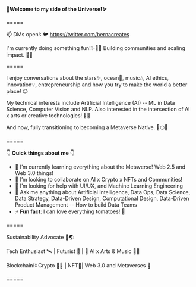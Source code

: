 #### 👋Welcome to my side of the Universe!✨
=====

📫 DMs open!: 🐦 https://twitter.com/bernacreates

I'm currently doing something fun!✨🤯🦄
Building communities and scaling impact. 🚀🌌

=====
 
I enjoy conversations about the stars✨, ocean🌊, music🎶, AI ethics, innovation💡, entrepreneurship and how you try to make the world a better place! 😉
 
My technical interests include Artificial Intelligence (AI) -- ML in Data Science, Computer Vision and NLP. 
Also interested in the intersection of AI x arts or creative technologies! 🎨🎼

And now, fully transitioning to becoming a Metaverse Native. 🚀🌕🌌

=====

👇 **Quick things about me** 👇

- 🌱 I’m currently learning everything about the Metaverse! Web 2.5 and Web 3.0 things! 
- 👯 I’m looking to collaborate on AI x Crypto x NFTs and Communities!
- 🤔 I’m looking for help with UI/UX, and Machine Learning Engineering
- 💬 Ask me anything about Artificial Intelligence, Data Ops, Data Science, Data Strategy, Data-Driven Design, Computational Design, Data-Driven Product Management -- How to build Data Teams
- ⚡ **Fun fact**: I can love everything tomatoes! 🍝

=====

Sustainability Advocate 🌊🌏

Tech Enthusiast 🛰️ | Futurist 🚀 | 🤖 AI x Arts & Music 🎨🎼

Blockchain⛓ Crypto 💠🙌 | NFT🎨| Web 3.0 and Metaverses 🌌

=====
